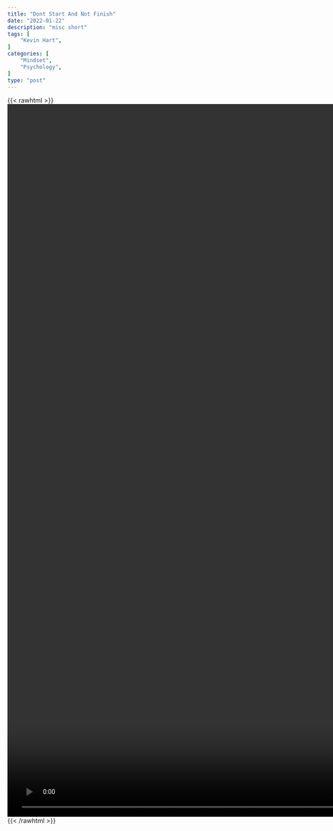 ```yaml
---
title: "Dont Start And Not Finish"
date: "2022-01-22"
description: "misc short"
tags: [
    "Kevin Hart",
]
categories: [
    "Mindset",
    "Psychology",
]
type: "post"
---
```

{{< rawhtml >}}
    <video style="height:40vh;width:auto" overflow="hidden" controls>
        <source src="https://clips.dev00ps.com/MISC/dont_start_and_not_finish.mp4" type="video/mp4"> 
    </video>
{{< /rawhtml >}}    